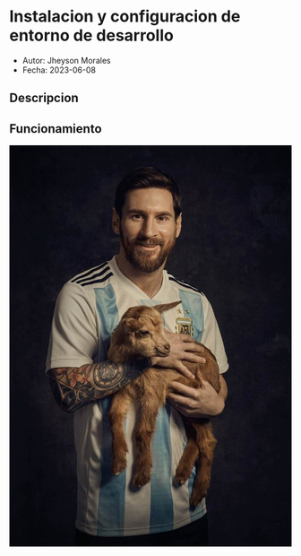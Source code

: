 # Instalacion y configuracion de entorno de desarrollo
- Autor: Jheyson Morales
- Fecha: 2023-06-08
## Descripcion
## Funcionamiento
![](img/el%20goat.jpg)